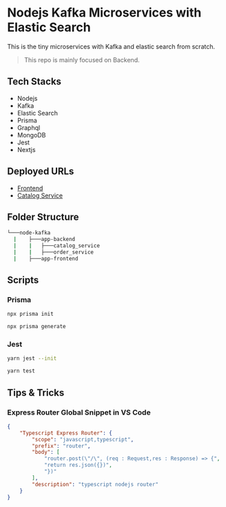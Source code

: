 # Nodejs Kafka Microservices with Elastic Search

This is the tiny microservices with Kafka and elastic search from scratch.

> This repo is mainly focused on Backend.

## Tech Stacks

- Nodejs
- Kafka
- Elastic Search
- Prisma
- Graphql
- MongoDB
- Jest
- Nextjs

## Deployed URLs

- [Frontend](https://node-kafka-ms.vercel.app/)
- [Catalog Service](https://node-kafka-catalog.onrender.com/api/v1/catalog)

## Folder Structure

```bash
└───node-kafka
  |    ├───app-backend
  |    |   ├───catalog_service
  |    |   ├───order_service
  |    ├───app-frontend
```

## Scripts

### Prisma

```bash
npx prisma init
```

```bash
npx prisma generate
```

### Jest

```bash
yarn jest --init
```

```bash
yarn test
```

## Tips & Tricks

### Express Router Global Snippet in VS Code

```json
{
	"Typescript Express Router": {
		"scope": "javascript,typescript",
		"prefix": "router",
		"body": [
			"router.post(\"/\", (req : Request,res : Response) => {",
			"return res.json({})",
			"})"
		],
		"description": "typescript nodejs router"
	}
}
```
